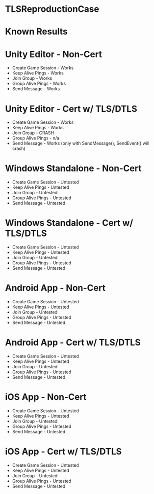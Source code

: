 # TLSReproductionCase
 
# Known Results
# Unity Editor - Non-Cert
- Create Game Session - Works
- Keep Alive Pings - Works
- Join Group - Works
- Group Alive Pings - Works
- Send Message - Works

# Unity Editor - Cert w/ TLS/DTLS
- Create Game Session - Works
- Keep Alive Pings - Works
- Join Group - CRASH
- Group Alive Pings - n/a
- Send Message - Works (only with SendMessage(), SendEvent() will crash)

# Windows Standalone - Non-Cert
- Create Game Session - Untested
- Keep Alive Pings - Untested
- Join Group - Untested
- Group Alive Pings - Untested
- Send Message - Untested

# Windows Standalone - Cert w/ TLS/DTLS
- Create Game Session - Untested
- Keep Alive Pings - Untested
- Join Group - Untested
- Group Alive Pings - Untested
- Send Message - Untested


# Android App - Non-Cert
- Create Game Session - Untested
- Keep Alive Pings - Untested
- Join Group - Untested
- Group Alive Pings - Untested
- Send Message - Untested

# Android App - Cert w/ TLS/DTLS
- Create Game Session - Untested
- Keep Alive Pings - Untested
- Join Group - Untested
- Group Alive Pings - Untested
- Send Message - Untested


# iOS App - Non-Cert
- Create Game Session - Untested
- Keep Alive Pings - Untested
- Join Group - Untested
- Group Alive Pings - Untested
- Send Message - Untested

# iOS App - Cert w/ TLS/DTLS
- Create Game Session - Untested
- Keep Alive Pings - Untested
- Join Group - Untested
- Group Alive Pings - Untested
- Send Message - Untested
